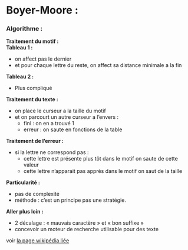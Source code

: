 # Boyer-Moore :
### Algorithme :

**Traitement du motif :**\
**Tableau 1 :**
- on affect pas le dernier
- et pour chaque lettre du reste, on affect sa distance minimale a la fin

**Tableau 2 :**
- Plus compliqué 		

**Traitement du texte :**
- on place le curseur a la taille du motif
- et on parcourt un autre curseur a l’envers :
	- fini : on en a trouvé 1
	- erreur : on saute en fonctions de la table

**Traitement de l’erreur :**
- si la lettre ne correspond pas :
	- cette lettre est présente plus tôt dans le motif on saute de cette valeur
	- cette lettre n’apparait pas apprès dans le motif on saut de la taille 

**Particularité :**
- pas de complexité
- méthode : c’est un principe pas une stratégie.

**Aller plus loin :**
- 2 décalage : « mauvais caractère » et « bon suffixe »
- concevoir un moteur de recherche utilisable pour des texte

voir [la page wikipédia liée](https://fr.wikipedia.org/wiki/Algorithme_de_Boyer-Moore)